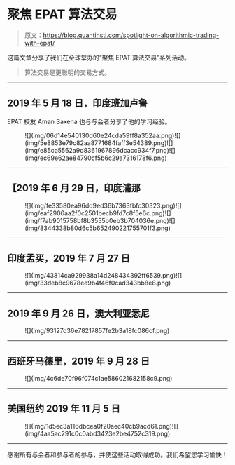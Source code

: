 # 聚焦 EPAT 算法交易

> 原文：<https://blog.quantinsti.com/spotlight-on-algorithmic-trading-with-epat/>

这篇文章分享了我们在全球举办的“聚焦 EPAT 算法交易”系列活动。

> 算法交易是更聪明的交易方式。

* * *

## 2019 年 5 月 18 日，印度班加卢鲁

EPAT 校友 Aman Saxena 也与与会者分享了他的学习经验。

<figure class="kg-card kg-gallery-card kg-width-wide">![](img/06d14e540130d60e24cda59ff8a352aa.png)![](img/5e8853e79c82aa8771684faff3e54389.png)![](img/e85ca5562a9d8361967896dcacc934f7.png)![](img/ec69e62ae84790cf5b6c29a7316178f6.png)</figure>

* * *

## 【2019 年 6 月 29 日，印度浦那

<figure class="kg-card kg-gallery-card kg-width-wide">![](img/fe33580ea96dd9ed36b7363fbfc30323.png)![](img/eaf2906aa2f0c2501becb9fd7c8f5e6c.png)![](img/f7ab9015758bf8b3555b0eb3b704036e.png)![](img/8344338b80d6c5b652490221755701f3.png)</figure>

* * *

## **印度孟买，2019 年 7 月 27 日**

<figure class="kg-card kg-gallery-card kg-width-wide">![](img/43814ca929938a14d248434392ff6539.png)![](img/33deb8c9678ee9b4f46f0cad343bb8e8.png)</figure>

* * *

## 2019 年 9 月 26 日，澳大利亚悉尼

<figure class="kg-card kg-image-card kg-width-full">![](img/93127d36e78217857fe2b3a18fc086cf.png)</figure>

* * *

## **西班牙马德里，2019 年 9 月 28 日**

<figure class="kg-card kg-image-card kg-width-full">![](img/4c6de70f96f074c1ae586021682158c9.png)</figure>

* * *

## **美国纽约 2019 年 11 月 5 日**

<figure class="kg-card kg-gallery-card kg-width-wide">![](img/1d5ec3a116dbcea0f20aec40cb9acd61.png)![](img/4aa5ac291c0c0abd3423e2be4752c319.png)</figure>

* * *

感谢所有与会者和参与者的参与，并使这些活动取得成功。我们希望您学习愉快！